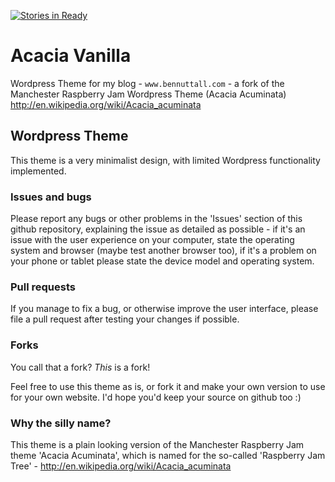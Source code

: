 [![Stories in Ready](http://badge.waffle.io/bennuttall/acacia-vanilla.png)](http://waffle.io/bennuttall/acacia-vanilla)  
# Acacia Vanilla

Wordpress Theme for my blog - ```www.bennuttall.com``` - a fork of the Manchester Raspberry Jam Wordpress Theme (Acacia Acuminata) http://en.wikipedia.org/wiki/Acacia_acuminata

## Wordpress Theme

This theme is a very minimalist design, with limited Wordpress functionality implemented.

### Issues and bugs

Please report any bugs or other problems in the 'Issues' section of this github repository, explaining the issue as detailed as possible - if it's an issue with the user experience on your computer, state the operating system and browser (maybe test another browser too), if it's a problem on your phone or tablet please state the device model and operating system.

### Pull requests

If you manage to fix a bug, or otherwise improve the user interface, please file a pull request after testing your changes if possible.

### Forks

You call that a fork? *This* is a fork!

Feel free to use this theme as is, or fork it and make your own version to use for your own website. I'd hope you'd keep your source on github too :)

### Why the silly name?

This theme is a plain looking version of the Manchester Raspberry Jam theme 'Acacia Acuminata', which is named for the so-called 'Raspberry Jam Tree' - http://en.wikipedia.org/wiki/Acacia_acuminata
